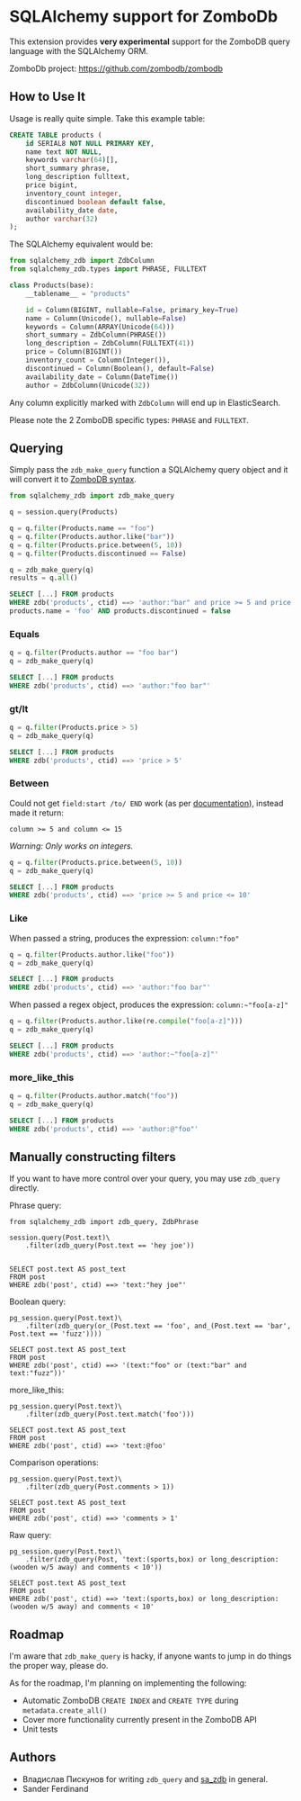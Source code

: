 SQLAlchemy support for ZomboDb
=============================

This extension provides **very experimental** support for the ZomboDB query language with the SQLAlchemy ORM.

ZomboDb project: <https://github.com/zombodb/zombodb>

## How to Use It

Usage is really quite simple. Take this example table:

```sql
CREATE TABLE products (
    id SERIAL8 NOT NULL PRIMARY KEY,
    name text NOT NULL,
    keywords varchar(64)[],
    short_summary phrase,
    long_description fulltext, 
    price bigint,
    inventory_count integer,
    discontinued boolean default false,
    availability_date date,
    author varchar(32)
);
```

The SQLAlchemy equivalent would be:

```python
from sqlalchemy_zdb import ZdbColumn
from sqlalchemy_zdb.types import PHRASE, FULLTEXT

class Products(base):
    __tablename__ = "products"

    id = Column(BIGINT, nullable=False, primary_key=True)
    name = Column(Unicode(), nullable=False)
    keywords = Column(ARRAY(Unicode(64)))
    short_summary = ZdbColumn(PHRASE())
    long_description = ZdbColumn(FULLTEXT(41))
    price = Column(BIGINT())
    inventory_count = Column(Integer()),
    discontinued = Column(Boolean(), default=False)
    availability_date = Column(DateTime())
    author = ZdbColumn(Unicode(32))
```

Any column explicitly marked with `ZdbColumn` will end up in ElasticSearch.

Please note the 2 ZomboDB specific types: `PHRASE` and `FULLTEXT`.

## Querying 
Simply pass the `zdb_make_query` function a SQLAlchemy query object and it will convert it to [ZomboDB syntax](https://github.com/zombodb/zombodb/blob/master/SYNTAX.md).

```python
from sqlalchemy_zdb import zdb_make_query

q = session.query(Products)

q = q.filter(Products.name == "foo")
q = q.filter(Products.author.like("bar"))
q = q.filter(Products.price.between(5, 10))
q = q.filter(Products.discontinued == False)

q = zdb_make_query(q)
results = q.all()
```

```sql
SELECT [...] FROM products 
WHERE zdb('products', ctid) ==> 'author:"bar" and price >= 5 and price <= 10' AND
products.name = 'foo' AND products.discontinued = false
```

### Equals

```python
q = q.filter(Products.author == "foo bar")
q = zdb_make_query(q)
```

```sql
SELECT [...] FROM products 
WHERE zdb('products', ctid) ==> 'author:"foo bar"'
```

### gt/lt

```python
q = q.filter(Products.price > 5)
q = zdb_make_query(q)
```
```sql
SELECT [...] FROM products 
WHERE zdb('products', ctid) ==> 'price > 5'
```

### Between
Could not get `field:start /to/ END` work (as per [documentation](https://github.com/zombodb/zombodb/blob/master/SYNTAX.md#operators)), instead made it return:

    column >= 5 and column <= 15

*Warning: Only works on integers.*

```python
q = q.filter(Products.price.between(5, 10))
q = zdb_make_query(q)
```

```sql
SELECT [...] FROM products 
WHERE zdb('products', ctid) ==> 'price >= 5 and price <= 10'
```

### Like

When passed a string, produces the expression: `column:"foo"`
```python
q = q.filter(Products.author.like("foo"))
q = zdb_make_query(q)
```
```sql
SELECT [...] FROM products 
WHERE zdb('products', ctid) ==> 'author:"foo bar"'
```

When passed a regex object, produces the expression: `column:~"foo[a-z]"`
```python
q = q.filter(Products.author.like(re.compile("foo[a-z]")))
q = zdb_make_query(q)
```
```sql
SELECT [...] FROM products 
WHERE zdb('products', ctid) ==> 'author:~"foo[a-z]"'
```

### more_like_this
```python
q = q.filter(Products.author.match("foo"))
q = zdb_make_query(q)
```

```sql
SELECT [...] FROM products 
WHERE zdb('products', ctid) ==> 'author:@"foo"'
```

## Manually constructing filters
If you want to have more control over your query, you may use `zdb_query` directly.

Phrase query:

    from sqlalchemy_zdb import zdb_query, ZdbPhrase

    session.query(Post.text)\
        .filter(zdb_query(Post.text == 'hey joe'))


    SELECT post.text AS post_text
    FROM post
    WHERE zdb('post', ctid) ==> 'text:"hey joe"'

Boolean query:

    pg_session.query(Post.text)\
        .filter(zdb_query(or_(Post.text == 'foo', and_(Post.text == 'bar', Post.text == 'fuzz'))))

    SELECT post.text AS post_text
    FROM post
    WHERE zdb('post', ctid) ==> '(text:"foo" or (text:"bar" and text:"fuzz"))'

more\_like\_this:

    pg_session.query(Post.text)\
        .filter(zdb_query(Post.text.match('foo')))

    SELECT post.text AS post_text
    FROM post
    WHERE zdb('post', ctid) ==> 'text:@foo'

Comparison operations:

    pg_session.query(Post.text)\
        .filter(zdb_query(Post.comments > 1))

    SELECT post.text AS post_text
    FROM post
    WHERE zdb('post', ctid) ==> 'comments > 1'

Raw query:

    pg_session.query(Post.text)\
        .filter(zdb_query(Post, 'text:(sports,box) or long_description:(wooden w/5 away) and comments < 10'))

    SELECT post.text AS post_text
    FROM post
    WHERE zdb('post', ctid) ==> 'text:(sports,box) or long_description:(wooden w/5 away) and comments < 10'

## Roadmap

I'm aware that `zdb_make_query` is hacky, if anyone wants to jump in do things the proper way, please do.

As for the roadmap, I'm planning on implementing the following:

- Automatic ZomboDB `CREATE INDEX` and `CREATE TYPE` during `metadata.create_all()`
- Cover more functionality currently present in the ZomboDB API
- Unit tests

## Authors

- Владислав Пискунов for writing `zdb_query` and [sa_zdb](https://github.com/xxxbobrxxx/sqlalchemy_zombodb) in general.
- Sander Ferdinand
